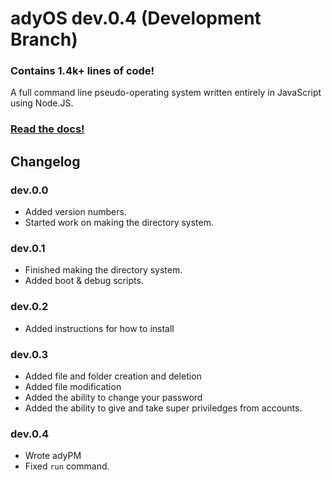 # adyOS dev.0.4 (Development Branch)

### Contains 1.4k+ lines of code!

A full command line pseudo-operating system written entirely in JavaScript using Node.JS.

### [Read the docs!](https://ady.tomcat.sh/)

## Changelog

### dev.0.0

- Added version numbers.
- Started work on making the directory system.

### dev.0.1

- Finished making the directory system.
- Added boot & debug scripts.

### dev.0.2

- Added instructions for how to install

### dev.0.3

- Added file and folder creation and deletion
- Added file modification
- Added the ability to change your password
- Added the ability to give and take super priviledges from accounts.

### dev.0.4

- Wrote adyPM
- Fixed `run` command.
